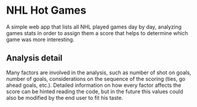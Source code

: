# NHL Hot Games

A simple web app that lists all NHL played games day by day, analyzing games stats in order to assign them a score that helps to determine which game was more interesting.

## Analysis detail
Many factors are involved in the analysis, such as number of shot on goals, number of goals, considerations on the sequence of the scoring (ties, go ahead goals, etc.).
Detailed information on how every factor affects the score can be hinted reading the code, but in the future this values could also be modified by the end user to fit his taste.
